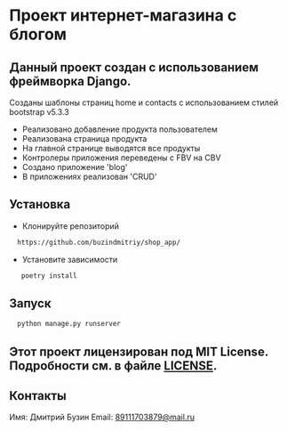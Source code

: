 # Проект интернет-магазина c блогом

## Данный проект создан с использованием фреймворка Django.
Созданы шаблоны страниц home и contacts с использованием стилей bootstrap v5.3.3
* Реализовано добавление продукта пользователем
* Реализована страница продукта
* На главной странице выводятся все продукты
* Контролеры приложения переведены с FBV на CBV
* Создано приложение 'blog' 
* В приложениях реализован 'CRUD'
## Установка

* Клонируйте репозиторий

```bash
  https://github.com/buzindmitriy/shop_app/
  ```

* Установите зависимости

```bash
   poetry install
```

## Запуск

```bash
  python manage.py runserver
```

## Этот проект лицензирован под MIT License. Подробности см. в файле [LICENSE](LICENSE.txt).

## Контакты

Имя: Дмитрий Бузин
Email: 89111703879@mail.ru
